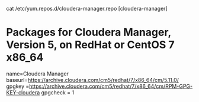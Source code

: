  cat /etc/yum.repos.d/cloudera-manager.repo
[cloudera-manager]
# Packages for Cloudera Manager, Version 5, on RedHat or CentOS 7 x86_64
name=Cloudera Manager
baseurl=https://archive.cloudera.com/cm5/redhat/7/x86_64/cm/5.11.0/
gpgkey =https://archive.cloudera.com/cm5/redhat/7/x86_64/cm/RPM-GPG-KEY-cloudera
gpgcheck = 1
